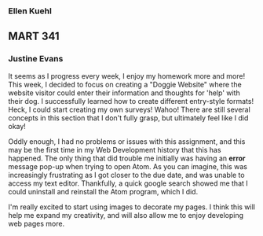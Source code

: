 ### Ellen Kuehl

## MART 341

### Justine Evans

It seems as I progress every week, I enjoy my homework more and more! This week, I decided to focus on creating a "Doggie Website" where the website visitor could enter their information and thoughts for 'help' with their dog. I successfully learned how to create different entry-style formats! Heck, I could start creating my own surveys! Wahoo! There are still several concepts in this section that I don't fully grasp, but ultimately feel like I did okay!


Oddly enough, I had no problems or issues with this assignment, and this may be the first time in my Web Development history that this has happened. The only thing that did trouble me initially was having an **error** message pop-up when trying to open Atom. As you can imagine, this was increasingly frustrating as I got closer to the due date, and was unable to access my text editor. Thankfully, a quick google search showed me that I could uninstall and reinstall the Atom program, which I did.

I'm really excited to start using images to decorate my pages. I think this will help me expand my creativity, and will also allow me to enjoy developing web pages more.
